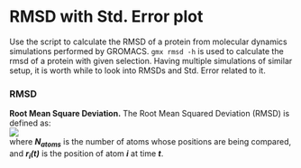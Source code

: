 # RMSD with Std. Error plot
Use the script to calculate the RMSD of a protein from molecular dynamics simulations performed by GROMACS.
`gmx rmsd -h` is used to calculate the rmsd of a protein with given selection.
Having multiple simulations of similar setup, it is worth while to look into RMSDs and Std. Error related to it.
### RMSD
**Root Mean Square Deviation.** The Root Mean Squared Deviation (RMSD) is defined as: \
<img src="https://render.githubusercontent.com/render/math?math={RMSD}=\sqrt{\frac{1}{N_{atoms}}\sum_{i=1}^{N_{atoms}}\(r_i(t_1)-r_i(t_2))^2}"> \
where __*N<sub>atoms</sub>*__ is the number of atoms whose positions are being compared, and __*r<sub>i</sub>(t)*__ is the position of atom __*i*__ at time __*t*__.
